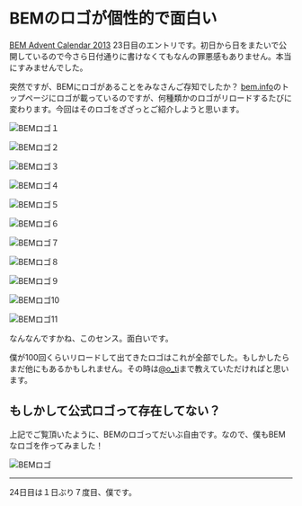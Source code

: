 # BEMのロゴが個性的で面白い

[BEM Advent Calendar 2013](http://www.adventar.org/calendars/61) 23日目のエントリです。初日から日をまたいで公開しているので今さら日付通りに書けなくてもなんの罪悪感もありません。本当にすみませんでした。

突然ですが、BEMにロゴがあることをみなさんご存知でしたか？ [bem.info](http://bem.info/)のトップページにロゴが載っているのですが、何種類かのロゴがリロードするたびに変わります。今回はそのロゴをざざっとご紹介しようと思います。

![BEMロゴ１](http://dskd.jp/dist/img/bem-logo/01.gif "パルス......？")

![BEMロゴ２](http://dskd.jp/dist/img/bem-logo/02.gif "ドット......？")

![BEMロゴ３](http://dskd.jp/dist/img/bem-logo/03.gif "ボーダー......？")

![BEMロゴ４](http://dskd.jp/dist/img/bem-logo/04.gif "作図のために補助線をたくさんひいた......？")

![BEMロゴ５](http://dskd.jp/dist/img/bem-logo/05.gif "ボヤッとしたスピード感でフラットデザインに対抗")

![BEMロゴ６](http://dskd.jp/dist/img/bem-logo/06.gif "ファブリックにありそうでなさそう！")

![BEMロゴ７](http://dskd.jp/dist/img/bem-logo/07.gif "ファブリックにかなりありそう！")

![BEMロゴ８](http://dskd.jp/dist/img/bem-logo/08.gif "どう見てもバットマン")

![BEMロゴ９](http://dskd.jp/dist/img/bem-logo/09.gif "ウルヴァリン！")

![BEMロゴ10](http://dskd.jp/dist/img/bem-logo/10.gif "キャプテンアメリカ！")

![BEMロゴ11](http://dskd.jp/dist/img/bem-logo/11.gif "アイアンマンももしかしたら BEM 管理")

なんなんですかね、このセンス。面白いです。

僕が100回くらいリロードして出てきたロゴはこれが全部でした。もしかしたらまだ他にもあるかもしれません。その時は[@o_ti](https://twitter.com/o_ti)まで教えていただければと思います。

## もしかして公式ロゴって存在してない？

上記でご覧頂いたように、BEMのロゴってだいぶ自由です。なので、僕もBEMなロゴを作ってみました！

![BEMロゴ](http://dskd.jp/dist/img/bem-logo/egg.gif "たまご！")

---

24日目は１日ぶり７度目、僕です。
